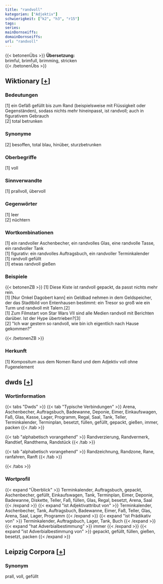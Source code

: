 ```yaml
---
title: "randvoll"
kategorien: ["Adjektiv"]
schwierigkeit: ["k2", "h3", "r15"]
tags:
series:
mainDornseiffs:
domainDornseiffs:
url: "randvoll"
---
```


{{< betonenÜbs >}}
**Übersetzung:**  
brimful, brimfull, brimming, stricken  
{{< /betonenÜbs >}}

## Wiktionary [[+](https://de.wiktionary.org/wiki/randvoll)]

### Bedeutungen
[1] ein Gefäß gefüllt bis zum Rand (beispielsweise mit Flüssigkeit oder Gegenständen), sodass nichts mehr hineinpasst, ist randvoll; auch in figurativem Gebrauch  
[2] total betrunken  

### Synonyme
[2] besoffen, total blau, hinüber, sturzbetrunken  

### Oberbegriffe
[1] voll  

### Sinnverwandte
[1] prallvoll, übervoll  

### Gegenwörter
[1] leer  
[2] nüchtern  

### Wortkombinationen
[1] ein randvoller Aschenbecher, ein randvolles Glas, eine randvolle Tasse, ein randvoller Tank  
[1] figurativ: ein randvolles Auftragsbuch, ein randvoller Terminkalender  
[1] randvoll gefüllt  
[1] etwas randvoll gießen  

### Beispiele
{{< betonenZB >}}
[1] Diese Kiste ist randvoll gepackt, da passt nichts mehr rein.  
[1] [Nur Onkel Dagobert kann] ein Geldbad nehmen in dem Geldspeicher, der das Stadtbild von Entenhausen bestimmt: ein Tresor so groß wie ein Turm und randvoll mit Talern.[2]  
[1] Zum Filmstart von Star Wars VII sind alle Medien randvoll mit Berichten darüber. Ist der Hype übertrieben?[3]  
[2] "Ich war gestern so randvoll, wie bin ich eigentlich nach Hause gekommen?"  

{{< /betonenZB >}}
### Herkunft
[1] Kompositum aus dem Nomen Rand und dem Adjektiv voll ohne Fugenelement  



## dwds [[+](https://www.dwds.de/wb/randvoll)]

### Wortinformation
{{< tabs "Dwds" >}}
{{< tab "Typische Verbindungen" >}}
Arena, Aschenbecher, Auftragsbuch, Badewanne, Deponie, Eimer, Einkaufswagen, Faß, Glas, Kasse, Lager, Programm, Regal, Saal, Tank, Teller, Terminkalender, Terminplan, besetzt, füllen, gefüllt, gepackt, gießen, immer, packen
{{< /tab >}}

{{< tab "alphabetisch vorangehend" >}}
Randverzierung, Randvermerk, Randtief, Randthema, Randstück
{{< /tab >}}

{{< tab "alphabetisch vorangehend" >}}
Randzeichnung, Randzone, Rane, ranfahren, Ranft
{{< /tab >}}

{{< /tabs >}}

### Wortprofil
{{< expand "Überblick" >}} Terminkalender, Auftragsbuch, gepackt, Aschenbecher, gefüllt, Einkaufswagen, Tank, Terminplan, Eimer, Deponie, Badewanne, Diskette, Teller, Faß, füllen, Glas, Regal, besetzt, Arena, Saal {{< /expand >}}
{{< expand "ist Adjektivattribut von" >}} Terminkalender, Aschenbecher, Tank, Auftragsbuch, Badewanne, Eimer, Faß, Teller, Glas, Arena, Saal, Lager, Programm {{< /expand >}}
{{< expand "ist Prädikativ von" >}} Terminkalender, Auftragsbuch, Lager, Tank, Buch {{< /expand >}}
{{< expand "hat Adverbialbestimmung" >}} immer {{< /expand >}}
{{< expand "ist Adverbialbestimmung von" >}} gepackt, gefüllt, füllen, gießen, besetzt, packen {{< /expand >}}

## Leipzig Corpora [[+](https://corpora.uni-leipzig.de/en/res?word=randvoll&corpusId=deu_newscrawl-public_2018)]


### Synonym
prall, voll, gefüllt

